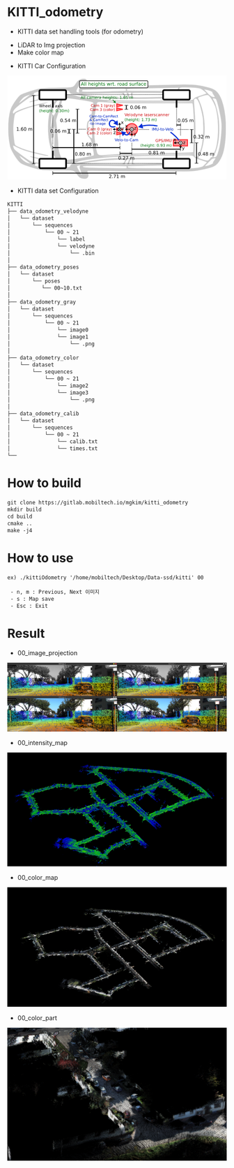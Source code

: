 # KITTI_odometry

* KITTI data set handling tools (for odometry)
- LiDAR to Img projection
- Make color map

* KITTI Car Configuration
<img src="./img/Kitti_Car_configuration.png">

* KITTI data set Configuration 
```
KITTI
├── data_odometry_velodyne
│   └── dataset
│       └── sequences
│           └── 00 ~ 21
│               └── label
│               └── velodyne
│                   └── .bin
│
├── data_odometry_poses
│   └── dataset
│       └── poses
│          └── 00~10.txt
│
├── data_odometry_gray
│   └── dataset
│       └── sequences
│           └── 00 ~ 21
│               └── image0
│               └── image1
│                   └── .png
│
├── data_odometry_color
│   └── dataset
│       └── sequences
│           └── 00 ~ 21
│               └── image2
│               └── image3
│                   └── .png
│
├── data_odometry_calib
│   └── dataset
│       └── sequences
│           └── 00 ~ 21
│               └── calib.txt
│               └── times.txt
└──
```



# How to build
```
git clone https://gitlab.mobiltech.io/mgkim/kitti_odometry
mkdir build
cd build
cmake ..
make -j4
```


# How to use
```
ex) ./kittiOdometry '/home/mobiltech/Desktop/Data-ssd/kitti' 00

 - n, m : Previous, Next 이미지
 - s : Map save
 - Esc : Exit
```
# Result
* 00_image_projection
<img src="./img/Kitti_00_image_projection.png">

* 00_intensity_map
<img src="./img/Kitti_00_intensity_map.png">

* 00_color_map
<img src="./img/Kitti_00_color_map.png">

* 00_color_part
<img src="./img/Kitti_00_color_part.png">